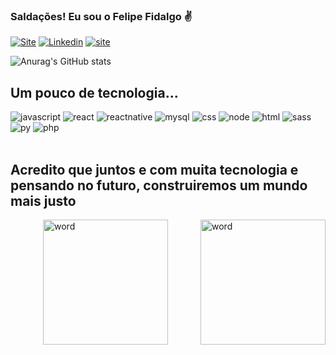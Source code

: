 ### Saldações! Eu sou o Felipe Fidalgo ✌

[![Site](https://img.shields.io/badge/Gmail-D14836?style=for-the-badge&logo=gmail&logoColor=white)](https://mail.google.com/mail/u/0/?tab=rm&ogbl#inbox)
[![Linkedin](https://img.shields.io/badge/LinkedIn-0077B5?style=for-the-badge&logo=linkedin&logoColor=white)](https://www.linkedin.com/in/felipe-fidalgo-04b622128/)
[![site](https://img.shields.io/badge/website-000000?style=for-the-badge&logo=About.me&logoColor=white)](https://felipefidalgoportifolio.herokuapp.com/)

![Anurag's GitHub stats](https://github-readme-stats.vercel.app/api?username=FelipeFidalgo19&show_icons=true&theme=dark)

## Um pouco de tecnologia...

<div style="display: inline_block">
    <img alt="javascript" src="https://img.shields.io/badge/JavaScript-F7DF1E?style=for-the-badge&logo=javascript&logoColor=black">
    <img alt="react" src="https://img.shields.io/badge/React-20232A?style=for-the-badge&logo=react&logoColor=61DAFB">
    <img alt="reactnative" src="https://img.shields.io/badge/React_Native-20232A?style=for-the-badge&logo=react&logoColor=61DAFB">
    <img alt="mysql" src="https://img.shields.io/badge/MySQL-00000F?style=for-the-badge&logo=mysql&logoColor=white">
    <img alt="css" src="https://img.shields.io/badge/CSS-239120?&style=for-the-badge&logo=css3&logoColor=white">
    <img alt="node" src="https://img.shields.io/badge/Node.js-43853D?style=for-the-badge&logo=node.js&logoColor=white">
    <img alt="html" src="https://img.shields.io/badge/HTML5-E34F26?style=for-the-badge&logo=html5&logoColor=white">
    <img alt="sass" src="https://img.shields.io/badge/Sass-CC6699?style=for-the-badge&logo=sass&logoColor=white">
    <img alt="py" src="https://img.shields.io/badge/Python-14354C?style=for-the-badge&logo=python&logoColor=white">
    <img alt="php" src="https://img.shields.io/badge/PHP-777BB4?style=for-the-badge&logo=php&logoColor=white">
</div>
<br />

## Acredito que juntos e com muita tecnologia e pensando no futuro, construiremos um mundo mais justo

    
<div style="display:flex; justify-content: space-between;" >
<br>
   <img style="width:200px" alt="word" src="https://i.pinimg.com/originals/44/fd/4d/44fd4de0592b4358507aaf900e910911.gif">
   <img style="width:200px" alt="word" src="https://i.pinimg.com/originals/c7/38/51/c73851e02f36e9429c8b0c4e91dd6653.gif">
</div>

